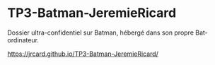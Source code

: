 # TP3-Batman-JeremieRicard

Dossier ultra-confidentiel sur Batman, hébergé dans son propre Bat-ordinateur.

https://jrcard.github.io/TP3-Batman-JeremieRicard/
